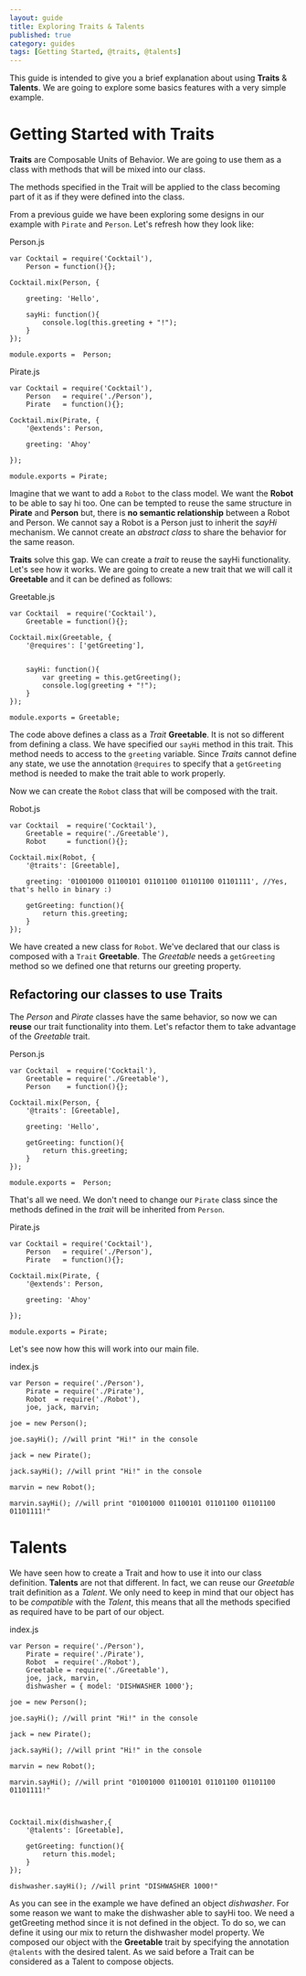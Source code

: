 ```yaml
---
layout: guide
title: Exploring Traits & Talents
published: true
category: guides
tags: [Getting Started, @traits, @talents]
---
```


This guide is intended to give you a brief explanation about using **Traits** & **Talents**. We are going to explore 
some basics features with a very simple example.

# Getting Started with Traits
**Traits** are Composable Units of Behavior. We are going to use them as a class with methods that will be mixed into
our class.

The methods specified in the Trait will be applied to the class becoming part of it as if they were defined into the
class.

From a previous guide we have been exploring some designs in our example with `Pirate` and `Person`. Let's refresh 
how they look like:

Person.js

    var Cocktail = require('Cocktail'),
        Person = function(){};

    Cocktail.mix(Person, {
        
        greeting: 'Hello',

        sayHi: function(){
            console.log(this.greeting + "!");
        }
    });

    module.exports =  Person;


Pirate.js

    var Cocktail = require('Cocktail'),
        Person   = require('./Person'),
        Pirate   = function(){};

    Cocktail.mix(Pirate, {
        '@extends': Person,

        greeting: 'Ahoy'

    });

    module.exports = Pirate;


Imagine that we want to add a `Robot` to the class model. We want the **Robot** to be able to say hi too. One can be tempted
to reuse the same structure in **Pirate** and **Person** but, there is **no semantic relationship** between a Robot 
and Person. We cannot say a Robot is a Person just to inherit the _sayHi_ mechanism. We cannot create an
_abstract class_ to share the behavior for the same reason. 

**Traits** solve this gap. We can create a _trait_ to reuse the sayHi functionality. Let's see how it works. We are going
to create a new trait that we will call it **Greetable** and it can be defined as follows:

Greetable.js

    var Cocktail  = require('Cocktail'),
        Greetable = function(){};

    Cocktail.mix(Greetable, {
        '@requires': ['getGreeting'],

        
        sayHi: function(){
            var greeting = this.getGreeting();
            console.log(greeting + "!");
        }
    });

    module.exports = Greetable;


The code above defines a class as a _Trait_ **Greetable**. It is not so different from defining a class. We have 
specified our `sayHi` method in this trait. This method needs to access to the `greeting` variable. Since _Traits_
cannot define any state, we use the annotation `@requires` to specify that a `getGreeting` method is needed to make
the trait able to work properly.

Now we can create the `Robot` class that will be composed with the trait.

Robot.js

    var Cocktail  = require('Cocktail'),
        Greetable = require('./Greetable'),
        Robot     = function(){};

    Cocktail.mix(Robot, {
        '@traits': [Greetable],

        greeting: '01001000 01100101 01101100 01101100 01101111', //Yes, that's hello in binary :)

        getGreeting: function(){
            return this.greeting;
        }
    });

We have created a new class for `Robot`. We've declared that our class is composed with a `Trait` **Greetable**.
The _Greetable_ needs a `getGreeting` method so we defined one that returns our greeting property.

## Refactoring our classes to use Traits

The _Person_ and _Pirate_ classes have the same behavior, so now we can **reuse** our trait functionality into them.
Let's refactor them to take advantage of the _Greetable_ trait.


Person.js

    var Cocktail  = require('Cocktail'),
        Greetable = require('./Greetable'),
        Person    = function(){};

    Cocktail.mix(Person, {
        '@traits': [Greetable],

        greeting: 'Hello',

        getGreeting: function(){
            return this.greeting;
        }
    });

    module.exports =  Person;

That's all we need. We don't need to change our `Pirate` class since the methods defined in the _trait_ will be
inherited from `Person`.

Pirate.js

    var Cocktail = require('Cocktail'),
        Person   = require('./Person'),
        Pirate   = function(){};

    Cocktail.mix(Pirate, {
        '@extends': Person,

        greeting: 'Ahoy'

    });

    module.exports = Pirate;

Let's see now how this will work into our main file.

index.js

    var Person = require('./Person'),
        Pirate = require('./Pirate'),
        Robot  = require('./Robot'),
        joe, jack, marvin;

    joe = new Person();

    joe.sayHi(); //will print "Hi!" in the console

    jack = new Pirate();

    jack.sayHi(); //will print "Hi!" in the console

    marvin = new Robot();

    marvin.sayHi(); //will print "01001000 01100101 01101100 01101100 01101111!" 

# Talents
We have seen how to create a Trait and how to use it into our class definition. **Talents** are not that different.
In fact, we can reuse our _Greetable_ trait definition as a _Talent_. We only need to keep in mind that our object
has to be _compatible_ with the _Talent_, this means that all the methods specified as required have to be part of
our object.  

index.js

    var Person = require('./Person'),
        Pirate = require('./Pirate'),
        Robot  = require('./Robot'),
        Greetable = require('./Greetable'),
        joe, jack, marvin, 
        dishwasher = { model: 'DISHWASHER 1000'};

    joe = new Person();

    joe.sayHi(); //will print "Hi!" in the console

    jack = new Pirate();

    jack.sayHi(); //will print "Hi!" in the console

    marvin = new Robot();

    marvin.sayHi(); //will print "01001000 01100101 01101100 01101100 01101111!" 

    

    Cocktail.mix(dishwasher,{
        '@talents': [Greetable],

        getGreeting: function(){
            return this.model;
        }
    });
    
    dishwasher.sayHi(); //will print "DISHWASHER 1000!"


As you can see in the example we have defined an object _dishwasher_. For some reason we want to make the dishwasher
able to sayHi too. We need a getGreeting method since it is not defined in the object. To do so, we can define it
using our mix to return the dishwasher model property. 
We composed our object with the **Greetable** trait by specifying the annotation `@talents` with the desired talent. 
As we said before a Trait can be considered as a Talent to compose objects.



